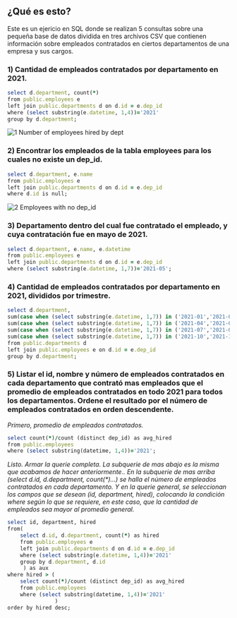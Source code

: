 ## ¿Qué es esto?

Este es un ejericio en SQL donde se realizan 5 consultas sobre una pequeña base de datos dividida en tres archivos CSV que contienen información sobre empleados contratados en ciertos
departamentos de una empresa y sus cargos.

### 1) Cantidad de empleados contratados por departamento en 2021.

```ruby
select d.department, count(*)
from public.employees e
left join public.departments d on d.id = e.dep_id
where (select substring(e.datetime, 1,4))='2021'
group by d.department;
```

![1  Number of employees hired by dept](https://github.com/ivanjdevs/SQL-Exercises/assets/68659886/ba64ac0b-4648-4324-b0da-8f63ed152e1e)


### 2) Encontrar los empleados de la tabla employees para los cuales no existe un dep_id.

```ruby
select d.department, e.name
from public.employees e
left join public.departments d on d.id = e.dep_id
where d.id is null;
```

![2  Employees with no dep_id](https://github.com/ivanjdevs/SQL-Exercises/assets/68659886/028dcc3c-5ccb-4ae8-ac0d-cff8bedc83d7)


### 3) Departamento dentro del cual fue contratado el empleado, y cuya contratación fue en mayo de 2021.

```ruby
select d.department, e.name, e.datetime
from public.employees e
left join public.departments d on d.id = e.dep_id
where (select substring(e.datetime, 1,7))='2021-05';
```

### 4) Cantidad de empleados contratados por departamento en 2021, divididos por trimestre.

```ruby
select d.department,
sum(case when (select substring(e.datetime, 1,7)) in ('2021-01','2021-02','2021-03') then 1 else 0 end ) as Trimestre1,
sum(case when (select substring(e.datetime, 1,7)) in ('2021-04','2021-05','2021-06') then 1 else 0 end ) as Trimestre2,
sum(case when (select substring(e.datetime, 1,7)) in ('2021-07','2021-08','2021-09') then 1 else 0 end ) as Trimestre3,
sum(case when (select substring(e.datetime, 1,7)) in ('2021-10','2021-11','2021-12') then 1 else 0 end ) as Trimestre4
from public.departments d
left join public.employees e on d.id = e.dep_id
group by d.department;
```


<h3> 5) Listar el id, nombre y número de empleados contratados en cada departamento que contrató mas empleados que el promedio
de empleados contratados en todo 2021 para todos los departamentos. Ordene el resultado por el número de empleados contratados
en orden descendente.  </h3>

_Primero, promedio de empleados contratados._

```ruby
select count(*)/count (distinct dep_id) as avg_hired
from public.employees
where (select substring(datetime, 1,4))='2021';
```

_Listo. Armar la querie completa. La subquerie de mas abajo es la misma que acabamos de hacer anteriormente..
En la subquerie de mas arriba (select d.id, d.department, count(*)...) se halla el número de empleados contratados en cada
departamento. Y en la querie general, se seleccionan los campos que se desean (id, department, hired), colocando 
la condición where según lo que se requiere, en este caso, que la cantidad de empleados sea mayor al promedio general._


```ruby
select id, department, hired
from(
	select d.id, d.department, count(*) as hired
	from public.employees e
	left join public.departments d on d.id = e.dep_id
	where (select substring(e.datetime, 1,4))='2021'
	group by d.department, d.id
	 ) as aux
where hired > (
	select count(*)/count (distinct dep_id) as avg_hired
	from public.employees
	where (select substring(datetime, 1,4))='2021'
	           )
order by hired desc;
```
